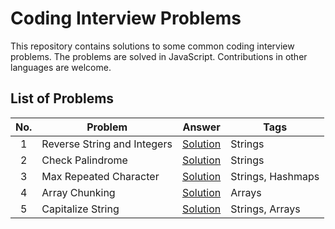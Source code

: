 # Coding Interview Problems

This repository contains solutions to some common coding interview problems. The problems are solved in JavaScript. Contributions in other languages are welcome.

## List of Problems

| No. | Problem                     | Answer                                              | Tags              |
| :-: | --------------------------- | --------------------------------------------------- | ----------------- |
|  1  | Reverse String and Integers | [Solution](./problems/01-reverse-string-and-int.js) | Strings           |
|  2  | Check Palindrome            | [Solution](./problems/02-palindrome.js)             | Strings           |
|  3  | Max Repeated Character      | [Solution](./problems/03-max-repeated-character.js) | Strings, Hashmaps |
|  4  | Array Chunking              | [Solution](./problems/04-array-chunking.js)         | Arrays            |
|  5  | Capitalize String           | [Solution](./problems/05-capiatalize-string.js)     | Strings, Arrays   |
